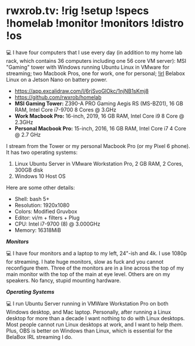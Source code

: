 # rwxrob.tv: !rig !setup !specs !homelab !monitor !monitors !distro !os

💻 I have four computers that I use every day (in addition to my home lab rack, which contains 36 computers including one 56 core VM server): MSI "Gaming" tower with Windows running Ubuntu Linux in VMware for streaming; two Macbook Pros, one for work, one for personal; [!irl] Belabox Linux on a Jetson Nano on battery power.

[!irl]: ../1996

* <https://app.excalidraw.com/l/6rjSvoGlOkc/1njNB1sKmj8>
* <https://github.com/rwxrob/homelab>
* **MSI Gaming Tower:** Z390-A PRO Gaming Aegis RS (MS-BZ01), 16 GB RAM, Intel Core i7-9700 8 Cores @ 3.GHz
* **Work Macbook Pro:** 16-inch, 2019, 16 GB RAM, Intel Core i9 8 Core @ 2.3GHz
* **Personal Macbook Pro:**  15-inch, 2016, 16 GB RAM, Intel Core i7 4 Core @ 2.7 GHz

I stream from the Tower or my personal Macbook Pro (or my Pixel 6 phone). It has two operating systems:

1. Linux Ubuntu Server in VMware Workstation Pro, 2 GB RAM, 2 Cores, 300GB disk
2. Windows 10 Host OS

Here are some other details:

* Shell: bash 5+
* Resolution: 1920x1080 
* Colors: Modified Gruvbox
* Editor: vi/m + filters + Plug
* CPU: Intel i7-9700 (8) @ 3.000GHz 
* Memory: 16318MiB 

***Monitors***

💻 I have four monitors and a laptop to my left, 24"-ish and 4k. I use 1080p for streaming. I hate huge monitors, slow as fuck and you cannot reconfigure them. Three of the monitors are in a line across the top of my main monitor with the top of the main at eye level. Others are on my speakers. No fancy, stupid mounting hardware.

***Operating Systems***

💻 I run Ubuntu Server running in VMWare Workstation Pro on both Windows desktop, and Mac laptop. Personally, after running a Linux desktop for more than a decade I want nothing to do with Linux desktops. Most people cannot run Linux desktops at work, and I want to help *them*. Plus, OBS is better on Windows than Linux, which is essential for the BelaBox IRL streaming I do.


